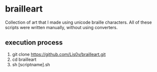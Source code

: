 # brailleart
Collection of art that I made using unicode braille characters. All of these scripts were written manually, without using converters.
## execution process
1. git clone https://github.com/Lis0v/brailleart.git
2. cd brailleart
3. sh [scriptname].sh

